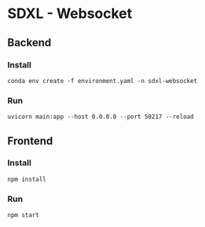 # SDXL - Websocket

## Backend

### Install
```
conda env create -f environment.yaml -n sdxl-websocket
```

### Run
```
uvicorn main:app --host 0.0.0.0 --port 50217 --reload
```

## Frontend

### Install
```
npm install
```

### Run
```
npm start
```